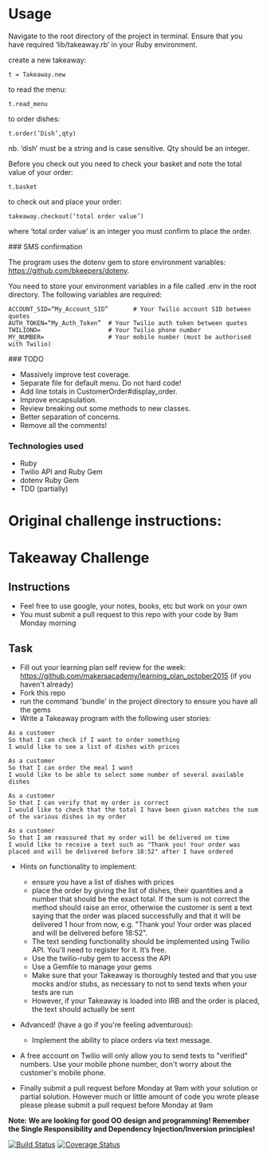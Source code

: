 # Usage

Navigate to the root directory of the project in terminal. Ensure that you have required ‘lib/takeaway.rb’ in your Ruby environment.

create a new takeaway:

```
t = Takeaway.new
```

to read the menu:

```
t.read_menu
```

to order dishes:

```
t.order(‘Dish’,qty)
```

nb. ‘dish’ must be a string and is case sensitive. Qty should be an integer.

Before you check out you need to check your basket and note the total value of your order:

```
t.basket
```

to check out and place your order:

```
takeaway.checkout(‘total order value’)
```

where ‘total order value’ is an integer you must confirm to place the order.

### SMS confirmation

The program uses the dotenv gem to store environment variables: https://github.com/bkeepers/dotenv. 

You need to store your environment variables in a file called .env in the root directory. The following variables are required:

```
ACCOUNT_SID=“My_Account_SID”       # Your Twilio account SID between quotes
AUTH_TOKEN=“My_Auth_Token”  # Your Twilio auth token between quotes
TWILIONO=                   # Your Twilio phone number
MY_NUMBER=                  # Your mobile number (must be authorised with Twilio)
```

### TODO

* Massively improve test coverage.
* Separate file for default menu. Do not hard code!
* Add line totals in CustomerOrder#display_order.
* Improve encapsulation.
* Review breaking out some methods to new classes.
* Better separation of concerns.
* Remove all the comments!

### Technologies used

* Ruby
* Twilio API and Ruby Gem
* dotenv Ruby Gem
* TDD (partially)


# Original challenge instructions:

Takeaway Challenge
==================

Instructions
-------
* Feel free to use google, your notes, books, etc but work on your own
* You must submit a pull request to this repo with your code by 9am Monday morning

Task
-----

* Fill out your learning plan self review for the week: https://github.com/makersacademy/learning_plan_october2015 (if you haven't already)
* Fork this repo
* run the command 'bundle' in the project directory to ensure you have all the gems
* Write a Takeaway program with the following user stories:

```
As a customer
So that I can check if I want to order something
I would like to see a list of dishes with prices

As a customer
So that I can order the meal I want
I would like to be able to select some number of several available dishes

As a customer
So that I can verify that my order is correct
I would like to check that the total I have been given matches the sum of the various dishes in my order

As a customer
So that I am reassured that my order will be delivered on time
I would like to receive a text such as "Thank you! Your order was placed and will be delivered before 18:52" after I have ordered
```

* Hints on functionality to implement:
  * ensure you have a list of dishes with prices
  * place the order by giving the list of dishes, their quantities and a number that should be the exact total. If the sum is not correct the method should raise an error, otherwise the customer is sent a text saying that the order was placed successfully and that it will be delivered 1 hour from now, e.g. "Thank you! Your order was placed and will be delivered before 18:52".
  * The text sending functionality should be implemented using Twilio API. You'll need to register for it. It’s free.
  * Use the twilio-ruby gem to access the API
  * Use a Gemfile to manage your gems
  * Make sure that your Takeaway is thoroughly tested and that you use mocks and/or stubs, as necessary to not to send texts when your tests are run
  * However, if your Takeaway is loaded into IRB and the order is placed, the text should actually be sent

* Advanced! (have a go if you're feeling adventurous):
  * Implement the ability to place orders via text message.

* A free account on Twilio will only allow you to send texts to "verified" numbers. Use your mobile phone number, don't worry about the customer's mobile phone.
* Finally submit a pull request before Monday at 9am with your solution or partial solution.  However much or little amount of code you wrote please please please submit a pull request before Monday at 9am


**Note: We are looking for good OO design and programming! Remember the Single Responsibility and Dependency Injection/Inversion principles!**

[![Build Status](https://travis-ci.org/makersacademy/takeaway-challenge.svg?branch=master)](https://travis-ci.org/makersacademy/takeaway-challenge)
[![Coverage Status](https://coveralls.io/repos/makersacademy/takeaway-challenge/badge.png)](https://coveralls.io/r/makersacademy/takeaway-challenge)


